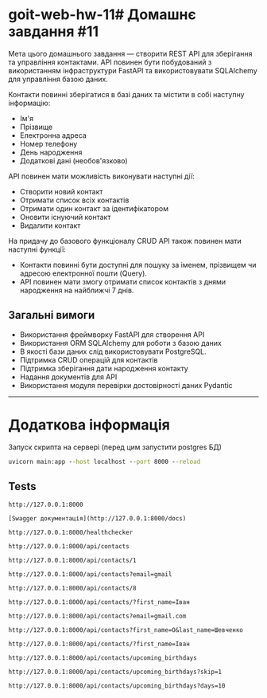 # goit-web-hw-11# Домашнє завдання #11

Мета цього домашнього завдання — створити REST API для зберігання та управління контактами. 
API повинен бути побудований з використанням інфраструктури FastAPI та використовувати SQLAlchemy для управління базою даних.

Контакти повинні зберігатися в базі даних та містити в собі наступну інформацію:
* Ім'я
* Прізвище
* Електронна адреса
* Номер телефону
* День народження
* Додаткові дані (необов'язково)

API повинен мати можливість виконувати наступні дії:
+ Створити новий контакт
+ Отримати список всіх контактів
+ Отримати один контакт за ідентифікатором
+ Оновити існуючий контакт
+ Видалити контакт

На придачу до базового функціоналу CRUD API також повинен мати наступні функції:
+ Контакти повинні бути доступні для пошуку за іменем, прізвищем чи адресою електронної пошти (Query).
+ API повинен мати змогу отримати список контактів з днями народження на найближчі 7 днів.

## Загальні вимоги
+ Використання фреймворку FastAPI для створення API
+ Використання ORM SQLAlchemy для роботи з базою даних
+ В якості бази даних слід використовувати PostgreSQL.
+ Підтримка CRUD операцій для контактів
+ Підтримка зберігання дати народження контакту
+ Надання документів для API
+ Використання модуля перевірки достовірності даних Pydantic
-----------------
# Додаткова інформація
Запуск скрипта на сервері (перед цим запустити postgres БД)
```cmd
uvicorn main:app --host localhost --port 8000 --reload
```

## Tests
    http://127.0.0.1:8000
    
    [Swagger документація](http://127.0.0.1:8000/docs)

    http://127.0.0.1:8000/healthchecker

    http://127.0.0.1:8000/api/contacts

    http://127.0.0.1:8000/api/contacts/1

    http://127.0.0.1:8000/api/contacts?email=gmail
    
    http://127.0.0.1:8000/api/contacts/8

    http://127.0.0.1:8000/api/contacts/?first_name=Іван
    
    http://127.0.0.1:8000/api/contacts?email=gmail.com
    
    http://127.0.0.1:8000/api/contacts?first_name=О&last_name=Шевченко

    http://127.0.0.1:8000/api/contacts/?first_name=Іван

    http://127.0.0.1:8000/api/contacts/upcoming_birthdays
    
    http://127.0.0.1:8000/api/contacts/upcoming_birthdays?skip=1
    
    http://127.0.0.1:8000/api/contacts/upcoming_birthdays?days=10